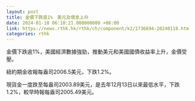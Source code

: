```yaml
---
layout: post
title: 金價下跌逾1%　美元及債息上升
date: 2024-01-18 06:10:21.000000000 +08:00
link: https://news.rthk.hk/rthk/ch/component/k2/1736694-20240118.htm
categories: rthk
---
```


金價下跌逾1%，美國經濟數據強勁，推動美元和美國國債收益率上升，金價受壓。

紐約期金收報每盎司2006.5美元，下跌1.2%。

現貨金一度跌至每盎司2003.89美元，是去年12月13日以來最低水平，下跌1.2%，較早時報每盎司2005.49美元。
